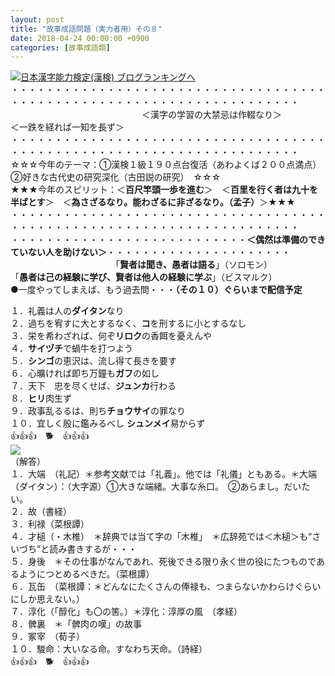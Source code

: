 ```yaml
---
layout: post
title: "故事成語問題（実力者用）その８"
date: 2018-04-24 00:00:00 +0900
categories: [故事成語類]
---
```


[![](/syuusyuu9701/assets/images/故事成語問題（実力者用）その８-br_c_3028_1.gif)](http://blog.with2.net/link.php?1659096:3028 "日本漢字能力検定(漢検) ブログランキングへ")[日本漢字能力検定(漢検) ブログランキングへ](http://blog.with2.net/link.php?1659096:3028)  
・・・・・・・・・・・・・・・・・・・・・・・・・・・・・・・・・・・・・・・・・・・・・・・・・・・・・・・・・・・・・・・・・・・・・  
　　　　　　　　　　　　　　　＜漢字の学習の大禁忌は作輟なり＞　　　　　＜一跌を経れば一知を長ず＞　　　　　  
・・・・・・・・・・・・・・・・・・・・・・・・・・・・・・・・・・・・・・・・・・・・・・・・・・・・・・・・・・・・・・・・・・・・・  
☆☆☆今年のテーマ：①漢検１級１９０点台復活（あわよくば２００点満点）　②好きな古代史の研究深化（古田説の研究）　☆☆☆  
★★★今年のスピリット：＜**百尺竿頭一歩を進む**＞　＜**百里を行く者は九十を半ばとす**＞　＜**為さざるなり。能わざるに非ざるなり。（孟子）**＞★★★  
・・・・・・・・・・・・・・・・・・・・・・・・・・・・・・・・・・・・・・・・・・・・・・・・・・・・・・・・・・・・・・・・・・・・・  
・・・・・・・・・・・・・・・・・・・・・・・・・・・**＜偶然は準備のできていない人を助けない＞**・・・・・・・・・・・・・・・・・・・・・  
　　　　　　　　　　　　「**賢者は聞き、愚者は語る**」（ソロモン）　　　　　　　　　「**愚者は己の経験に学び、賢者は他人の経験に学ぶ**」（ビスマルク）  
●一度やってしまえば、もう過去問・・・**（その１０）ぐらいまで配信予定**  
  
１．礼義は人の**ダイタン**なり　  
２．過ちを宥すに大とするなく、**コ**を刑するに小とするなし　  
３．栄を希わざれば、何ぞ**リロク**の香餌を憂えんや　  
４．**サイヅチ**で蝸牛を打つよう　　  
５．**シンゴ**の恵沢は、流し得て長きを要す  
６．心曠ければ即ち万鐘も**ガフ**の如し　  
７．天下　忠を尽くせば、**ジュンカ**行わる　  
８．**ヒリ**肉生ず　　  
９．政事乱るるは、則ち**チョウサイ**の罪なり　  
１０．宜しく殷に鑑みるべし **シュンメイ**易からず　  
👍👍👍　🐕　👍👍👍  
![](/syuusyuu9701/assets/images/故事成語問題（実力者用）その８-0b173558c1735a78bc2cf3249d8c9b65.png)  
（解答）  
１．大端　（礼記）＊参考文献では「礼義」。他では「礼儀」ともある。＊大端（ダイタン）：（大字源）①大きな端緒。大事な糸口。　②あらまし。だいたい。  
２．故（書経）  
３．利禄（菜根譚）  
４．才槌（・木椎）　＊辞典では当て字の「木椎」　＊広辞苑では＜木槌＞も“さいづち”と読み書きするが・・・  
５．身後　＊その仕事がなんであれ、死後できる限り永く世の役にたつものであるようにつとめるべきだ。（菜根譚）  
６．瓦缶　（菜根譚：＊どんなにたくさんの俸禄も、つまらないかわらけぐらいにしか思えない。）  
７．淳化（「醇化」も〇の筈。）＊淳化：淳厚の風　（孝経）  
８．髀裏　＊「髀肉の嘆」の故事  
９．冢宰　（荀子）  
１０．駿命：大いなる命。すなわち天命。（詩経）  
👍👍👍　🐕　👍👍👍
